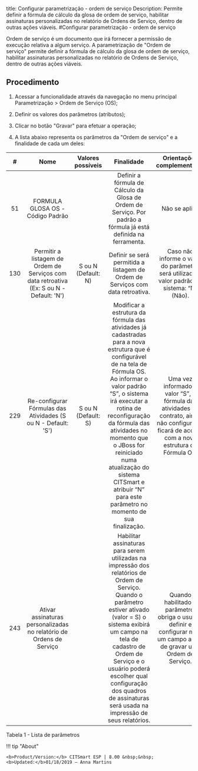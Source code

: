 title: Configurar parametrização - ordem de serviço
Description: Permite definir a fórmula de cálculo da glosa de ordem de serviço, habilitar assinaturas personalizadas no relatório de Ordens de Serviço, dentro de outras ações viáveis.
#Configurar parametrização - ordem de serviço

Ordem de serviço é um documento que irá fornecer a permissão de execução
relativa a algum serviço. A parametrização de "Ordem de serviço" permite definir
a fórmula de cálculo da glosa de ordem de serviço, habilitar assinaturas
personalizadas no relatório de Ordens de Serviço, dentro de outras ações
viáveis.

Procedimento
----------------

1.  Acessar a funcionalidade através da navegação no menu principal
    Parametrização \> Ordem de Serviço (OS);

2.  Definir os valores dos parâmetros (atributos);

3.  Clicar no botão "Gravar" para efetuar a operação;

4.  A lista abaixo representa os parâmetros da "Ordem de serviço" e a finalidade
    de cada um deles:

|  #  |                                           Nome                                           |  Valores possíveis  |                                                                                                                                                                                         Finalidade                                                                                                                                                                                         |                                                            Orientações complementares                                                            |
|:---:|:----------------------------------------------------------------------------------------:|:-------------------:|:------------------------------------------------------------------------------------------------------------------------------------------------------------------------------------------------------------------------------------------------------------------------------------------------------------------------------------------------------------------------------------------:|:------------------------------------------------------------------------------------------------------------------------------------------------:|
|  51 |                             FORMULA GLOSA OS - Código Padrão                             |                     |                                                                                                                                       Definir a fórmula de Cálculo da Glosa de Ordem de Serviço. Por padrão a fórmula já está definida na ferramenta.                                                                                                                                      |                                                                   Não se aplica                                                                  |
| 130 | Permitir a listagem de Ordem de Serviços com data retroativa (Ex: S ou N - Default: 'N') | S ou N (Default: N) |                                                                                                                                                       Definir se será permitida a listagem de Ordem de Serviços com data retroativa.                                                                                                                                                       |                            Caso não informe o valor do parâmetro, será utilizado o valor padrão do sistema: “N” (Não).                           |
| 229 |               Re-configurar Fórmulas das Atividades (S ou N - Default: 'S')              | S ou N (Default: S) | Modificar a estrutura da fórmula das atividades já cadastradas para a nova estrutura que é configurável de na tela de Fórmula OS. Ao informar o valor padrão “S”, o sistema irá executar a rotina de reconfiguração da fórmula das atividades no momento que o JBoss for reiniciado numa atualização do sistema CITSmart e atribuir “N” para este parâmetro no momento de sua finalização. | Uma vez informado o valor “S”, a fórmula das atividades do contrato, ainda não configurada, ficará de acordo com a nova estrutura de Fórmula OS. |
| 243 |            Ativar assinaturas personalizadas no relatório de Ordens de Serviço           |                     |                             Habilitar assinaturas para serem utilizadas na impressão dos relatórios de Ordem de Serviço. Quando o parâmetro estiver ativado (valor = S) o sistema exibirá um campo na tela de cadastro de Ordem de Serviço e o usuário poderá escolher qual configuração dos quadros de assinaturas será usada na impressão de seus relatórios.                            |             Quando habilitado o parâmetro, obriga o usuário definir e configurar mais um campo antes de gravar uma Ordem de Serviço.             |




Tabela 1 - Lista de parâmetros

!!! tip "About"

    <b>Product/Version:</b> CITSmart ESP | 8.00 &nbsp;&nbsp;
    <b>Updated:</b>01/18/2019 – Anna Martins
